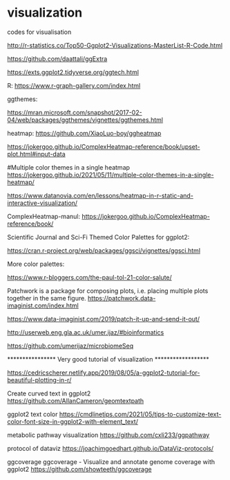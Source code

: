 # visualization
codes for visualisation

http://r-statistics.co/Top50-Ggplot2-Visualizations-MasterList-R-Code.html


https://github.com/daattali/ggExtra

https://exts.ggplot2.tidyverse.org/ggtech.html

R: 
https://www.r-graph-gallery.com/index.html

ggthemes:

https://mran.microsoft.com/snapshot/2017-02-04/web/packages/ggthemes/vignettes/ggthemes.html

heatmap:
https://github.com/XiaoLuo-boy/ggheatmap

https://jokergoo.github.io/ComplexHeatmap-reference/book/upset-plot.html#input-data

#Multiple color themes in a single heatmap
https://jokergoo.github.io/2021/05/11/multiple-color-themes-in-a-single-heatmap/


https://www.datanovia.com/en/lessons/heatmap-in-r-static-and-interactive-visualization/

ComplexHeatmap-manul: https://jokergoo.github.io/ComplexHeatmap-reference/book/

Scientific Journal and Sci-Fi Themed Color Palettes for ggplot2:

https://cran.r-project.org/web/packages/ggsci/vignettes/ggsci.html

More color palettes:

https://www.r-bloggers.com/the-paul-tol-21-color-salute/

Patchwork is a package for composing plots, i.e. placing multiple plots together in the same figure. 
https://patchwork.data-imaginist.com/index.html

https://www.data-imaginist.com/2019/patch-it-up-and-send-it-out/


http://userweb.eng.gla.ac.uk/umer.ijaz/#bioinformatics


https://github.com/umerijaz/microbiomeSeq

**************** Very good tutorial of visualization ******************

https://cedricscherer.netlify.app/2019/08/05/a-ggplot2-tutorial-for-beautiful-plotting-in-r/

Create curved text in ggplot2
https://github.com/AllanCameron/geomtextpath


ggplot2 text color
https://cmdlinetips.com/2021/05/tips-to-customize-text-color-font-size-in-ggplot2-with-element_text/

metabolic pathway visualization
https://github.com/cxli233/ggpathway


protocol of dataviz
https://joachimgoedhart.github.io/DataViz-protocols/

ggcoverage
ggcoverage - Visualize and annotate genome coverage with ggplot2
https://github.com/showteeth/ggcoverage
